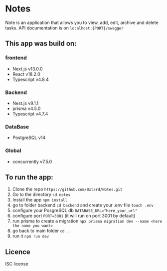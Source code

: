 # Notes
Note is an application that allows you to view, add, edit, archive and delete tasks.
API documentation is on `localhost:{PORT}/swagger`
## This app was build on:
### frontend
* Next.js v13.0.0
* React v18.2.0
* Typescript v4.8.4
### Backend
* Nest.js v9.1.1
* prisma v4.5.0
* Typescript v4.7.4
### DataBase
* PostgreSQL v14
### Global
* concurrently v7.5.0
## To run the app:
1. Clone the repo `https://github.com/Bxtard/Notes.git`
2. Go to the directory `cd notes`
3. Install the app `npm install`
4. go to folder backend `cd backend` and create your .env file `touch .env`
5. configure your PosgreSQL db `DATABASE_URL="here_your_url"`
6. configure port `PORT=3001` (it will run on port 3001 by default)
7. run prisma to create a migration `npx prisma migration dev --name <here the name you want>`
8. go back to main folder `cd ..`
9. run it `npm run dev`
## Licence
ISC license